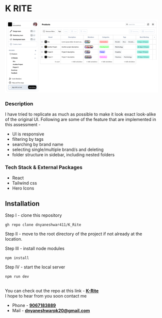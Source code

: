 # K RITE

<img src="public/k_rite_UI.png"/>

### Description

I have tried to replicate as much as possible to make it look exact look-alike of the original UI. Following are some of the feature that are implemented in this assessment - 
* UI is responsive
* filtering by tags
* searching by brand name
* selecting single/multiple brand/s and deleting
* folder structure in sidebar, including nested folders

### Tech Stack & External Packages
* React
* Tailwind css
* Hero Icons

## Installation
Step I - clone this repository
```
gh repo clone dnyaneshwar411/K_Rite
```

Step II - move to the root directory of the project if not already at the location.

Step III - install node modules
```
npm install
```

Step IV - start the local server
```
npm run dev
```

<br/>
You can check out the repo at this link - <a href="https://k-rite-dnyaneshwar-kawade.vercel.app/"><strong>K-Rite</strong></a>

<br/>
I hope to hear from you soon contact me

* Phone - <a href="tel: 9067183889"><strong>9067183889</strong></a>
* Mail - <a href="mailto: dnyaneshwarpk20@gmail.com"><strong>dnyaneshwarpk20@gmail.com</strong></a>